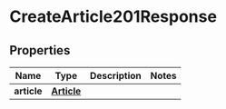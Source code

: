 

# CreateArticle201Response


## Properties

| Name | Type | Description | Notes |
|------------ | ------------- | ------------- | -------------|
|**article** | [**Article**](Article.md) |  |  |



